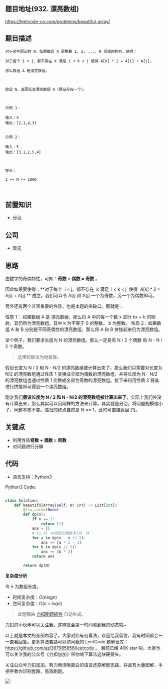 ## 题目地址(932. 漂亮数组)

https://leetcode-cn.com/problems/beautiful-array/

## 题目描述

```
对于某些固定的 N，如果数组 A 是整数 1, 2, ..., N 组成的排列，使得：

对于每个 i < j，都不存在 k 满足 i < k < j 使得 A[k] * 2 = A[i] + A[j]。

那么数组 A 是漂亮数组。

 

给定 N，返回任意漂亮数组 A（保证存在一个）。

 

示例 1：

输入：4
输出：[2,1,4,3]


示例 2：

输入：5
输出：[3,1,2,5,4]

 

提示：

1 <= N <= 1000

 
```

## 前置知识

- 分治

## 公司

- 暂无

## 思路

由数字的奇偶特性，可知：**奇数 + 偶数 = 奇数** 。

因此如果要使得：**对于每个  i < j，都不存在  k 满足  i < k < j  使得  A[k] \* 2 = A[i] + A[j] ** 成立，我们可以令 A[i] 和 A[j] 一个为奇数，另一个为偶数即可。

另外还有两个非常重要的性质，也是本题的突破口。那就是：

性质 1： 如果数组 A 是 漂亮数组，那么将 A 中的每一个数 x 进行 kx + b 的映射，其仍然为漂亮数组。其中 k 为不等于 0 的整数， b 为整数。
性质 2：如果数组 A 和 B 分别是不同奇偶性的漂亮数组，那么将 A 和 B 拼接起来仍为漂亮数组。

举个例子。我们要求长度为 N 的漂亮数组。那么一定是有 N / 2 个偶数 和 N - N / 2 个奇数。

> 这里的除法为地板除。

假设长度为 N / 2 和 N - N/2 的漂亮数组被计算出来了。那么我们只需要对长度为 N/2 的漂亮数组通过性质 1 变换成全部为偶数的漂亮数组，并将长度为 N - N/2 的漂亮数组也通过性质 1 变换成全部为奇数的漂亮数组。接下来利用性质 2 将其进行拼接即可得到一个漂亮数组。

刚才我们**假设长度为 N / 2 和 N - N/2 的漂亮数组被计算出来了**，实际上我们并没有计算出来，那么其实可以用同样的方法来计算。其实就是分治，将问题规模缩小了，问题本质不变。递归的终点自然是 N == 1，此时可直接返回 [1]。

## 关键点

- 利用性质**奇数 + 偶数 = 奇数**
- 对问题进行分解

## 代码

- 语言支持：Python3

Python3 Code:

```python

class Solution:
    def beautifulArray(self, N: int) -> List[int]:
        @lru_cache(None)
        def dp(n):
            if n == 1:
                return [1]
            ans = []
            # [1,n] 中奇数比偶数多1或一样
            for a in dp(n - n // 2):
                ans += [a * 2 - 1]
            for b in dp(n // 2):
                ans += [b * 2]
            return ans

        return dp(N)

```

**复杂度分析**

令 n 为数组长度。

- 时间复杂度：$O(nlogn)$
- 空间复杂度：$O(n + logn)$

> 此题解由 [力扣刷题插件](https://leetcode-pp.github.io/leetcode-cheat/?tab=solution-template) 自动生成。

力扣的小伙伴可以[关注我](https://leetcode-cn.com/u/fe-lucifer/)，这样就会第一时间收到我的动态啦~

以上就是本文的全部内容了。大家对此有何看法，欢迎给我留言，我有时间都会一一查看回答。更多算法套路可以访问我的 LeetCode 题解仓库：https://github.com/azl397985856/leetcode 。 目前已经 40K star 啦。大家也可以关注我的公众号《力扣加加》带你啃下算法这块硬骨头。

关注公众号力扣加加，努力用清晰直白的语言还原解题思路，并且有大量图解，手把手教你识别套路，高效刷题。

![](https://tva1.sinaimg.cn/large/007S8ZIlly1gfcuzagjalj30p00dwabs.jpg)
